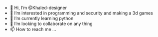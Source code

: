 - 👋 Hi, I’m @Khaled-designer
- 👀 I’m interested in programming and security and making a 3d games
- 🌱 I’m currently learning python
- 💞️ I’m looking to collaborate on any thing
- 📫 How to reach me ...

<!---
Khaled-designer/Khaled-designer is a ✨ special ✨ repository because its `README.md` (this file) appears on your GitHub profile.
You can click the Preview link to take a look at your changes.
--->
